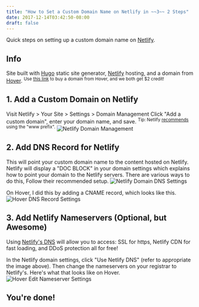 ```yaml
---
title: "How to Set a Custom Domain Name on Netlify in ~~3~~ 2 Steps"
date: 2017-12-14T03:42:50-08:00
draft: false
---
```


Quick steps on setting up a custom domain name on [Netlify](https://www.netlify.com/).
<!--more-->
## Info
Site built with [Hugo](https://gohugo.io/) static site generator, [Netlify](https://www.netlify.com/) hosting, and a domain from [Hover]((https://hover.com/OqvbyZbU)).
<sup>Use [this link](https://hover.com/OqvbyZbU) to buy a domain from Hover, and we both get $2 credit!<sup>

## 1. Add a Custom Domain on Netlify
Visit Netlify > Your Site > Settings > Domain Management
Click "Add a custom domain", enter your domain name, and save.
<sup>Tip: Netlify [recommends](https://www.netlify.com/docs/custom-domains/#naked-domains) using the "www prefix".</sup>
![Netlify Domain Management](/img/netlify-domain-management.png)

## 2. Add DNS Record for Netlify
This will point your custom domain name to the content hosted on Netlify.
Netlify will display a "DOC BLOCK" in your domain settings which explains how to point your domain to the Netlify servers. There are various ways to do this, Follow their recommended setup.
![Netlify Domain DNS Settings](https://i.imgur.com/25vkGJ8.png)

On Hover, I did this by adding a CNAME record, which looks like this.
![Hover DNS Record Settings](https://i.imgur.com/5uEwJGI.png)

## 3. Add Netlify Nameservers (Optional, but Awesome)
Using [Netlify's DNS](https://www.netlify.com/blog/2017/03/28/why-you-dont-need-cloudflare-with-netlify/) will allow you to access: SSL for https, Netlify CDN for fast loading, and DDoS protection all for free!

In the Netlify domain settings, click "Use Netlify DNS" (refer to appropriate the image above). Then change the nameservers on your registrar to Netlify's. Here's what that looks like on Hover.
![Hover Edit Nameserver Settings](https://i.imgur.com/hDs3VuW.png)


## You're done!
